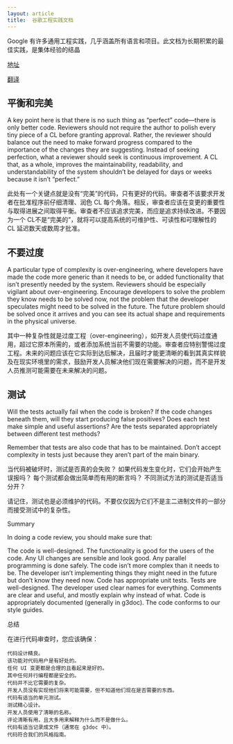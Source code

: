 ```yaml
---
layout: article
title:  谷歌工程实践文档
---
```


Google 有许多通用工程实践，几乎涵盖所有语言和项目。此文档为长期积累的最佳实践，是集体经验的结晶

[地址](https://google.github.io/eng-practices/)

[翻译](https://jimmysong.io/eng-practices/)


## 平衡和完美

A key point here is that there is no such thing as “perfect” code—there is only better code. Reviewers should not require the author to polish every tiny piece of a CL before granting approval. Rather, the reviewer should balance out the need to make forward progress compared to the importance of the changes they are suggesting. Instead of seeking perfection, what a reviewer should seek is continuous improvement. A CL that, as a whole, improves the maintainability, readability, and understandability of the system shouldn’t be delayed for days or weeks because it isn’t “perfect.”


此处有一个关键点就是没有“完美”的代码，只有更好的代码。审查者不该要求开发者在批准程序前仔细清理、润色 CL 每个角落。相反，审查者应该在变更的重要性与取得进展之间取得平衡。审查者不应该追求完美，而应是追求持续改进。不要因为一个 CL不是“完美的”，就将可以提高系统的可维护性、可读性和可理解性的 CL 延迟数天或数周才批准。


## 不要过度

A particular type of complexity is over-engineering, where developers have made the code more generic than it needs to be, or added functionality that isn’t presently needed by the system. Reviewers should be especially vigilant about over-engineering. Encourage developers to solve the problem they know needs to be solved now, not the problem that the developer speculates might need to be solved in the future. The future problem should be solved once it arrives and you can see its actual shape and requirements in the physical universe.

其中一种复杂性就是过度工程（over-engineering），如开发人员使代码过度通用，超过它原本所需的，或者添加系统当前不需要的功能。审查者应特别警惕过度工程。未来的问题应该在它实际到达后解决，且届时才能更清晰的看到其真实样貌及在现实环境里的需求，鼓励开发人员解决他们现在需要解决的问题，而不是开发人员推测可能需要在未来解决的问题。


## 测试

Will the tests actually fail when the code is broken? If the code changes beneath them, will they start producing false positives? Does each test make simple and useful assertions? Are the tests separated appropriately between different test methods?

Remember that tests are also code that has to be maintained. Don’t accept complexity in tests just because they aren’t part of the main binary.

当代码被破坏时，测试是否真的会失败？ 如果代码发生变化时，它们会开始产生误报吗？ 每个测试都会做出简单而有用的断言吗？ 不同测试方法的测试是否适当分开？

请记住，测试也是必须维护的代码。不要仅仅因为它们不是主二进制文件的一部分而接受测试中的复杂性。


Summary


In doing a code review, you should make sure that:

The code is well-designed.
The functionality is good for the users of the code.
Any UI changes are sensible and look good.
Any parallel programming is done safely.
The code isn’t more complex than it needs to be.
The developer isn’t implementing things they might need in the future but don’t know they need now.
Code has appropriate unit tests.
Tests are well-designed.
The developer used clear names for everything.
Comments are clear and useful, and mostly explain why instead of what.
Code is appropriately documented (generally in g3doc).
The code conforms to our style guides.




总结


在进行代码审查时，您应该确保：

```
代码设计精良。
该功能对代码用户是有好处的。
任何 UI 变更都是合理的且看起来是好的。
其中任何并行编程都是安全的。
代码并不比它需要的复杂。
开发人员没有实现他们将来可能需要，但不知道他们现在是否需要的东西。
代码有适当的单元测试。
测试精心设计。
开发人员使用了清晰的名称。
评论清晰有用，且大多用来解释为什么而不是做什么。
代码有适当记录成文件（通常在 g3doc 中）。
代码符合我们的风格指南。
```
